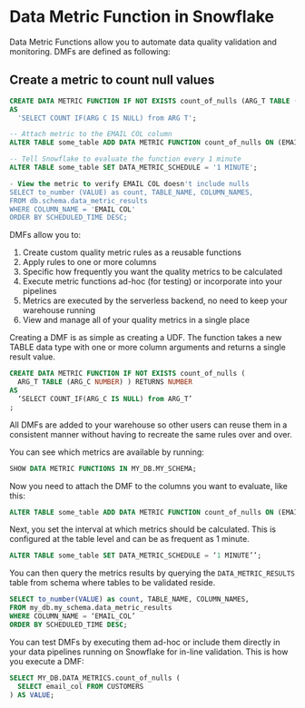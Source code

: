 # Data Metric Function in Snowflake
Data Metric Functions allow you to automate data quality validation and monitoring. DMFs are defined as following:

## Create a metric to count null values
```sql
CREATE DATA METRIC FUNCTION IF NOT EXISTS count_of_nulls (ARG_T TABLE (ARG_C STRING)) RETURNS NUMBER
AS
  'SELECT COUNT IF(ARG C IS NULL) from ARG T';

-- Attach metric to the EMAIL COL column
ALTER TABLE some_table ADD DATA METRIC FUNCTION count_of_nulls ON (EMAIL_COL);

-- Tell Snowflake to evaluate the function every 1 minute
ALTER TABLE some_table SET DATA_METRIC_SCHEDULE = '1 MINUTE';

- View the metric to verify EMAIL COL doesn't include nulls
SELECT to_number (VALUE) as count, TABLE_NAME, COLUMN_NAMES,
FROM db.schema.data_metric_results
WHERE COLUMN_NAME = 'EMAIL COL'
ORDER BY SCHEDULED_TIME DESC;
```



DMFs allow you to:

1. Create custom quality metric rules as a reusable functions
2. Apply rules to one or more columns
3. Specific how frequently you want the quality metrics to be calculated
4. Execute metric functions ad-hoc (for testing) or incorporate into your pipelines
5. Metrics are executed by the serverless backend, no need to keep your warehouse running
6. View and manage all of your quality metrics in a single place

Creating a DMF is as simple as creating a UDF.  The function takes a new TABLE data type with one or more column arguments and returns a single result value.

```sql
CREATE DATA METRIC FUNCTION IF NOT EXISTS count_of_nulls (
  ARG_T TABLE (ARG_C NUMBER) ) RETURNS NUMBER
AS
  ‘SELECT COUNT_IF(ARG_C IS NULL) from ARG_T’
;
```

All DMFs are added to your warehouse so other users can reuse them in a consistent manner without having to recreate the same rules over and over.

You can see which metrics are available by running:

```sql
SHOW DATA METRIC FUNCTIONS IN MY_DB.MY_SCHEMA;
```
Now you need to attach the DMF to the columns you want to evaluate, like this:

```sql
ALTER TABLE some_table ADD DATA METRIC FUNCTION count_of_nulls ON (EMAIL_COL);
```


Next, you set the interval at which metrics should be calculated. This is configured at the table level and can be as frequent as 1 minute.

```sql
ALTER TABLE some_table SET DATA_METRIC_SCHEDULE = ‘1 MINUTE’’;
```

You can then query the metrics results by querying the `DATA_METRIC_RESULTS` table from schema where tables to be validated reside.

```sql
SELECT to_number(VALUE) as count, TABLE_NAME, COLUMN_NAMES, 
FROM my_db.my_schema.data_metric_results
WHERE COLUMN_NAME = ‘EMAIL_COL’
ORDER BY SCHEDULED_TIME DESC;
```

You can test DMFs by executing them ad-hoc or include them directly in your data pipelines running on Snowflake for in-line validation. This is how you execute a DMF:

``` sql
SELECT MY_DB.DATA_METRICS.count_of_nulls (
  SELECT email_col FROM CUSTOMERS
) AS VALUE;
```

